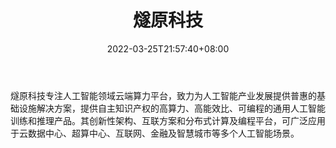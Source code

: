 ﻿---
weight: 
title: "燧原科技"
description: "燧原科技专注人工智能领域云端算力平台，致力为人工智能产业发展提供普惠的基础设施解决方案，提供自主知识产权的高算力、高能效比、可编程的通用人工智能训练和推理产品。其创新性架构、互联方案和分布式计算及编程平台，可广泛应用于云数据中心、超算中心、互联网、金融及智慧城市等多个人工智能场景。"
date: 2022-03-25T21:57:40+08:00
lastmod: 2022-03-25T16:45:40+08:00
draft: false
authors: ["Metabd"]
featuredImage: "560.jpg"
link: "https://www.enflame-tech.com/"
tags: ["燧原科技","算力"]
categories: ["navigation"]
navigation: ["算力"]
lightgallery: true
toc: true
pinned: false
recommend: false
recommend1: false
---
燧原科技专注人工智能领域云端算力平台，致力为人工智能产业发展提供普惠的基础设施解决方案，提供自主知识产权的高算力、高能效比、可编程的通用人工智能训练和推理产品。其创新性架构、互联方案和分布式计算及编程平台，可广泛应用于云数据中心、超算中心、互联网、金融及智慧城市等多个人工智能场景。

